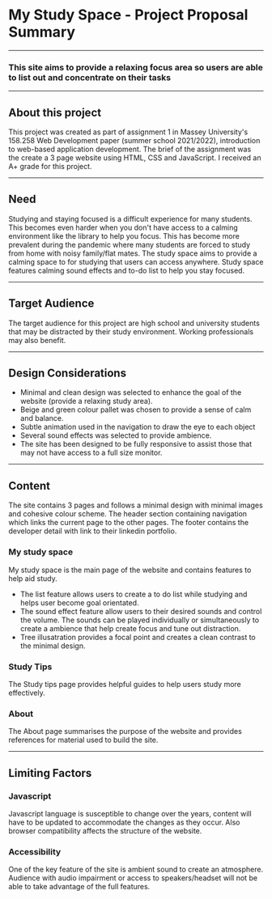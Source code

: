 # My Study Space - Project Proposal Summary

---

### This site aims to provide a relaxing focus area so users are able to list out and concentrate on their tasks

---

## About this project
This project was created as part of assignment 1 in Massey University's 158.258 Web Development paper (summer school 2021/2022), introduction to web-based application development. The brief of the assignment was the create a 3 page website using HTML, CSS and JavaScript. I received an A+ grade for this project.

---

## Need
Studying and staying focused is a difficult experience for many students. This becomes even harder when you don't have access to a calming environment like the library to help you focus. This has become more prevalent during the pandemic where many students are forced to study from home with noisy family/flat mates. 
The study space aims to provide a calming space to for studying that users can access anywhere. Study space features calming sound effects and to-do list to help you stay focused. 

---

## Target Audience 

The target audience for this project are high school and university students that may be distracted by their study environment. Working professionals may also benefit.

---

## Design Considerations

- Minimal and clean design was selected to enhance the goal of the website (provide a relaxing study area).
- Beige and green colour pallet was chosen to provide a sense of calm and balance. 
- Subtle animation used in the navigation to draw the eye to each object 
- Several sound effects was selected to provide ambience.
- The site has been designed to be fully responsive to assist those that may not have access to a full size monitor.

----

## Content

The site contains 3 pages and follows a minimal design with minimal images and cohesive colour scheme. The header section containing navigation which links the current page to the other pages. The footer contains the developer detail with link to their linkedin portfolio.

### My study space
My study space is the main page of the website and contains features to help aid study. 
- The list feature allows users to create a to do list while studying and helps user become goal orientated. 
- The sound effect feature allow users to their desired sounds and control the volume. The sounds can be played individually or simultaneously to create a ambience that help create focus and tune out distraction. 
- Tree illusatration provides a focal point and creates a clean contrast to the minimal design.

### Study Tips
The Study tips page provides helpful guides to help users study more effectively.

### About
The About page summarises the purpose of the website and provides references for material used to build the site. 

----

## Limiting Factors

### Javascript
Javascript language is susceptible to change over the years, content will have to be updated to accommodate the changes as they occur. Also browser compatibility affects the structure of the website.  

### Accessibility
One of the key feature of the site is ambient sound to create an atmosphere. Audience with audio impairment or access to speakers/headset will not be able to take advantage of the full features. 

 
